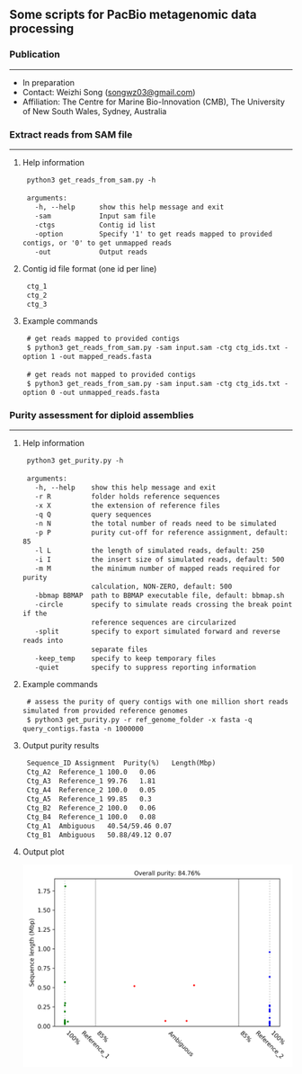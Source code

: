 
## Some scripts for PacBio metagenomic data processing


### Publication
---

+ In preparation
+ Contact: Weizhi Song (songwz03@gmail.com)
+ Affiliation: The Centre for Marine Bio-Innovation (CMB), The University of New South Wales, Sydney, Australia


### Extract reads from SAM file
---

1. Help information

        python3 get_reads_from_sam.py -h

        arguments:
          -h, --help      show this help message and exit
          -sam            Input sam file
          -ctgs           Contig id list
          -option         Specify '1' to get reads mapped to provided contigs, or '0' to get unmapped reads
          -out            Output reads

1. Contig id file format (one id per line)

        ctg_1
        ctg_2
        ctg_3

1. Example commands

        # get reads mapped to provided contigs
        $ python3 get_reads_from_sam.py -sam input.sam -ctg ctg_ids.txt -option 1 -out mapped_reads.fasta

        # get reads not mapped to provided contigs
        $ python3 get_reads_from_sam.py -sam input.sam -ctg ctg_ids.txt -option 0 -out unmapped_reads.fasta


### Purity assessment for diploid assemblies
---

1. Help information

        python3 get_purity.py -h

        arguments:
          -h, --help    show this help message and exit
          -r R          folder holds reference sequences
          -x X          the extension of reference files
          -q Q          query sequences
          -n N          the total number of reads need to be simulated
          -p P          purity cut-off for reference assignment, default: 85
          -l L          the length of simulated reads, default: 250
          -i I          the insert size of simulated reads, default: 500
          -m M          the minimum number of mapped reads required for purity
                        calculation, NON-ZERO, default: 500
          -bbmap BBMAP  path to BBMAP executable file, default: bbmap.sh
          -circle       specify to simulate reads crossing the break point if the
                        reference sequences are circularized
          -split        specify to export simulated forward and reverse reads into
                        separate files
          -keep_temp    specify to keep temporary files
          -quiet        specify to suppress reporting information


1. Example commands

        # assess the purity of query contigs with one million short reads simulated from provided reference genomes
        $ python3 get_purity.py -r ref_genome_folder -x fasta -q query_contigs.fasta -n 1000000

1. Output purity results

        Sequence_ID	Assignment	Purity(%)	Length(Mbp)
        Ctg_A2	Reference_1	100.0	0.06
        Ctg_A3	Reference_1	99.76	1.81
        Ctg_A4	Reference_2	100.0	0.05
        Ctg_A5	Reference_1	99.85	0.3
        Ctg_B2	Reference_2	100.0	0.06
        Ctg_B4	Reference_1	100.0	0.08
        Ctg_A1	Ambiguous	40.54/59.46	0.07
        Ctg_B1	Ambiguous	50.88/49.12	0.07

1. Output plot

    ![purity_plot](images/DSM17395.haplotigs.purity.png)

